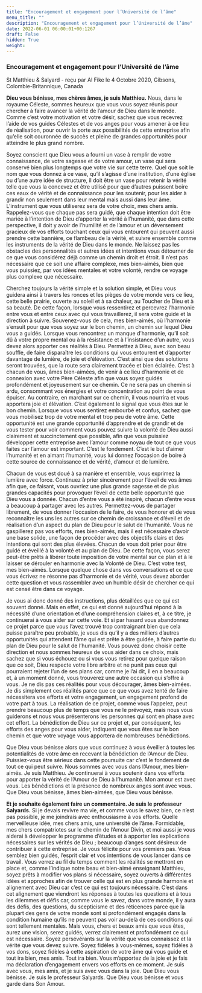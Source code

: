 ```yaml
---
title: "Encouragement et engagement pour l’Université de l’âme"
menu_title: ""
description: "Encouragement et engagement pour l’Université de l’âme"
date: 2022-06-01 06:00:01+00:1267
draft: False
hidden: True
weight:
---
```

### Encouragement et engagement pour l’Université de l’âme

St Matthieu & Salyard - reçu par Al Fike le 4 Octobre 2020, Gibsons, Colombie-Britannique, Canada

**Dieu vous bénisse, mes chères âmes, je suis Matthieu.** Nous, dans le royaume Céleste, sommes heureux que vous vous soyez réunis pour chercher à faire avancer la vérité de l’amour de Dieu dans le monde. Comme c’est votre motivation et votre désir, sachez que vous recevrez l’aide de vos guides Célestes et de vos anges pour vous amener à ce lieu de réalisation, pour ouvrir la porte aux possibilités de cette entreprise afin qu’elle soit couronnée de succès et pleine de grandes opportunités pour atteindre le plus grand nombre.

Soyez conscient que Dieu vous a fourni un vase à remplir de votre connaissance, de votre sagesse et de votre amour, un vase qui sera conservé bien plus longtemps que votre vie sur cette terre. Quel que soit le nom que vous donnez à ce vase, qu’il s’agisse d’une institution, d’une église ou d’une autre idée de structure, il doit être un vase pour retenir la vérité telle que vous la concevez et être utilisé pour que d’autres puissent boire ces eaux de vérité et de connaissance pour les soutenir, pour les aider à grandir non seulement dans leur mental mais aussi dans leur âme. L’instrument que vous utiliserez sera de votre choix, mes chers amis. Rappelez-vous que chaque pas sera guidé, que chaque intention doit être mariée à l’intention de Dieu d’apporter la vérité à l’humanité, que dans cette perspective, il doit y avoir de l’humilité et de l’amour et un déversement gracieux de vos efforts touchant ceux qui vous entourent qui peuvent aussi prendre cette bannière, ce flambeau de la vérité, et suivre ensemble comme les instruments de la vérité de Dieu dans le monde. Ne laissez pas les obstacles des personnalités et autres idées et intentions vous détourner de ce que vous considérez déjà comme un chemin droit et étroit. Il n’est pas nécessaire que ce soit une affaire complexe, mes bien-aimés, bien que vous puissiez, par vos idées mentales et votre volonté, rendre ce voyage plus complexe que nécessaire.

Cherchez toujours la vérité simple et la solution simple, et Dieu vous guidera ainsi à travers les ronces et les pièges de votre monde vers ce lieu, cette belle prairie, ouverte au soleil et à sa chaleur, au Toucher de Dieu et à sa beauté. De cette façon, lorsque vous ressentirez et percevrez l’harmonie entre vous et entre ceux avec qui vous travaillerez, il sera votre guide et la direction à suivre. Souvenez-vous de cela, mes bien-aimés, où l’harmonie s’ensuit pour que vous soyez sur le bon chemin, un chemin sur lequel Dieu vous a guidés. Lorsque vous rencontrez un manque d’harmonie, qu’il soit dû à votre propre mental ou à la résistance et à l’insistance d’un autre, vous devez alors apporter ces réalités à Dieu. Permettez à Dieu, avec son beau souffle, de faire disparaître les conditions qui vous entourent et d’apporter davantage de lumière, de joie et d’élévation. C’est ainsi que des solutions seront trouvées, que la route sera clairement tracée et bien éclairée. C’est à chacun de vous, âmes bien-aimées, de venir à ce lieu d’harmonie et de connexion avec votre Père Céleste afin que vous soyez guidés profondément et joyeusement sur ce chemin. Ce ne sera pas un chemin si ardu, consommant vos énergies et votre concentration au point de vous épuiser. Au contraire, en marchant sur ce chemin, il vous nourrira et vous apportera joie et élévation. C’est également le signal que vous êtes sur le bon chemin. Lorsque vous vous sentirez embourbé et confus, sachez que vous mobilisez trop de votre mental et trop peu de votre âme. Cette opportunité est une grande opportunité d’apprendre et de grandir et de vous tester pour voir comment vous pouvez suivre la volonté de Dieu aussi clairement et succinctement que possible, afin que vous puissiez développer cette entreprise avec l’amour comme noyau de tout ce que vous faites car l’amour est important. C’est le fondement. C’est le but d’aimer l’humanité et en aimant l’humanité, vous lui donnez l’occasion de boire à cette source de connaissance et de vérité, d’amour et de lumière.

Chacun de vous est doué à sa manière et ensemble, vous exprimez la lumière avec force. Continuez à prier sincèrement pour l’éveil de vos âmes afin que, ce faisant, vous ouvriez une plus grande sagesse et de plus grandes capacités pour provoquer l’éveil de cette belle opportunité que Dieu vous a donnée. Chacun d’entre vous a été inspiré, chacun d’entre vous a beaucoup à partager avec les autres. Permettez-vous de partager librement, de vous donner l’occasion de le faire, de vous honorer et de vous reconnaître les uns les autres sur ce chemin de croissance et d’éveil et de réalisation d’un aspect du plan de Dieu pour le salut de l’humanité. Vous ne gaspillerez pas vos efforts, mes bien-aimés, mais il est nécessaire d’avoir une base solide, une façon de procéder avec des objectifs clairs et des intentions qui sont des plus élevées. Chacun de vous doit prier pour être guidé et éveillé à la volonté et au plan de Dieu. De cette façon, vous serez peut-être prêts à libérer toute imposition de votre mental sur ce plan et à le laisser se dérouler en harmonie avec la Volonté de Dieu. C’est votre test, mes bien-aimés. Lorsque quelque chose dans vos conversations et ce que vous écrivez ne résonne pas d’harmonie et de vérité, vous devez aborder cette question et vous rassembler avec un humble désir de chercher ce qui est censé être dans ce voyage.

Je vous ai donc donné des instructions, plus détaillées que ce qui est souvent donné. Mais en effet, ce qui est donné aujourd’hui répond à la nécessité d’une orientation et d’une compréhension claires et, à ce titre, je continuerai à vous aider sur cette voie. Et si par hasard vous abandonnez ce projet parce que vous l’avez trouvé trop contraignant bien que cela puisse paraître peu probable, je vous dis qu’il y a des milliers d’autres opportunités qui attendent l’âme qui est prête à être guidée, à faire partie du plan de Dieu pour le salut de l’humanité. Vous pouvez donc choisir cette direction et nous sommes heureux de vous aider dans ce choix, mais sachez que si vous échouez ou si vous vous retirez pour quelque raison que ce soit, Dieu respecte votre libre arbitre et ne punit pas ceux qui pourraient rejeter l’un de ses plans car, comme je l’ai dit, il en a beaucoup et, à un moment donné, vous trouverez une autre occasion qui s’offre à vous. Je ne dis pas ces réalités pour vous décourager, âmes bien-aimées. Je dis simplement ces réalités parce que ce que vous avez tenté de faire nécessitera vos efforts et votre engagement, un engagement profond de votre part à tous. La réalisation de ce projet, comme vous l’appelez, peut prendre beaucoup plus de temps que vous ne le prévoyez, mais nous vous guiderons et nous vous présenterons les personnes qui sont en phase avec cet effort. La bénédiction de Dieu sur ce projet et, par conséquent, les efforts des anges pour vous aider, indiquent que vous êtes sur le bon chemin et que votre voyage vous apportera de nombreuses bénédictions.

Que Dieu vous bénisse alors que vous continuez à vous éveiller à toutes les potentialités de votre âme en recevant la bénédiction de l’Amour de Dieu. Puissiez-vous être sérieux dans cette poursuite car c’est le fondement de tout ce qui peut suivre. Nous sommes avec vous dans l’Amour, mes bien-aimés. Je suis Matthieu. Je continuerai à vous soutenir dans vos efforts pour apporter la vérité de l’Amour de Dieu à l’humanité. Mon amour est avec vous. Les bénédictions et la présence de nombreux anges sont avec vous. Que Dieu vous bénisse, âmes bien-aimées, que Dieu vous bénisse.

**Et je souhaite également faire un commentaire. Je suis le professeur Salyards.** Si je devais revivre ma vie, et comme vous le savez bien, ce n’est pas possible, je me joindrais avec enthousiasme à vos efforts. Quelle merveilleuse idée, mes chers amis, une université de l’âme. Formidable, mes chers compatriotes sur le chemin de l’Amour Divin, et moi aussi je vous aiderai à développer le programme d’études et à apporter les explications nécessaires sur les vérités de Dieu ; beaucoup d’anges sont désireux de contribuer à cette entreprise. Je vous félicite pour vos premiers pas. Vous semblez bien guidés, l’esprit clair et vos intentions de vous lancer dans ce travail. Vous verrez au fil du temps comment les réalités se mettront en place et, comme l’indique notre beau et bien-aimé enseignant Matthieu, soyez prêts à modifier vos plans si nécessaire, soyez ouverts à différentes idées et approches afin de trouver celle qui est en plus grande harmonie et alignement avec Dieu car c’est ce qui est toujours nécessaire. C’est dans cet alignement que viendront les réponses à toutes les questions et à tous les dilemmes et défis car, comme vous le savez, dans votre monde, il y aura des défis, des questions, du scepticisme et des réticences parce que la plupart des gens de votre monde sont si profondément engagés dans la condition humaine qu’ils ne peuvent pas voir au-delà de ces conditions qui sont tellement mentales. Mais vous, chers et beaux amis que vous êtes, aurez une vision, serez guidés, verrez clairement et profondément ce qui est nécessaire. Soyez persévérants sur la vérité que vous connaissez et la vérité que vous devez suivre. Soyez fidèles à vous-mêmes, soyez fidèles à vos dons, soyez fidèles à cette aspiration de votre âme qui vous guide et tout ira bien, mes amis. Tout ira bien. Vous m’apportez de la joie et je fais ma déclaration d’engagement envers vos efforts en ce moment. Je suis avec vous, mes amis, et je suis avec vous dans la joie. Que Dieu vous bénisse. Je suis le professeur Salyards. Que Dieu vous bénisse et vous garde dans Son Amour.



